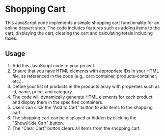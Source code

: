 # Shopping Cart
This JavaScript code implements a simple shopping cart functionality for an online dessert shop. 
The code includes features such as adding items to the cart, displaying the cart, 
clearing the cart and calculating totals including taxes.

## Usage
1. Add this JavaScript code to your project.
2. Ensure that you have HTML elements with appropriate IDs in your HTML file, as referenced in the code (e.g., cart-container, products-container, etc.).
3. Define your list of products in the products array with properties such as id, name, price, and category.
4. The code will dynamically generate HTML elements for each product and display them in the specified containers.
5. Users can click the "Add to Cart" button to add items to the shopping cart.
6. The shopping cart can be displayed or hidden by clicking the "Show/Hide Cart" button.
7. The "Clear Cart" button clears all items from the shopping cart.
